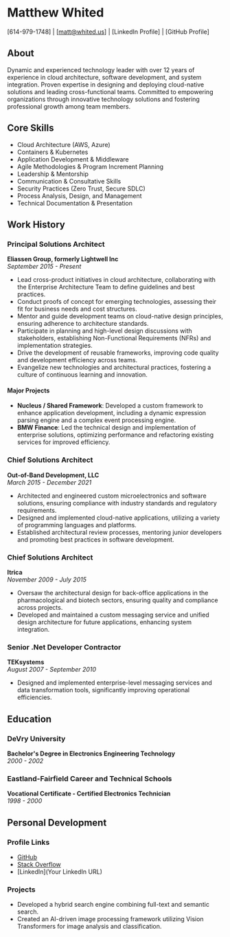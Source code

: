 # Matthew Whited  
[614-979-1748] | [matt@whited.us] | [LinkedIn Profile] | [GitHub Profile]

## About  
Dynamic and experienced technology leader with over 12 years of experience in cloud architecture, software development, and system integration. Proven expertise in designing and deploying cloud-native solutions and leading cross-functional teams. Committed to empowering organizations through innovative technology solutions and fostering professional growth among team members.

## Core Skills  
- Cloud Architecture (AWS, Azure)  
- Containers & Kubernetes  
- Application Development & Middleware  
- Agile Methodologies & Program Increment Planning  
- Leadership & Mentorship  
- Communication & Consultative Skills  
- Security Practices (Zero Trust, Secure SDLC)  
- Process Analysis, Design, and Management  
- Technical Documentation & Presentation  

## Work History  

### Principal Solutions Architect  
**Eliassen Group, formerly Lightwell Inc**  
*September 2015 - Present*  

- Lead cross-product initiatives in cloud architecture, collaborating with the Enterprise Architecture Team to define guidelines and best practices.  
- Conduct proofs of concept for emerging technologies, assessing their fit for business needs and cost structures.  
- Mentor and guide development teams on cloud-native design principles, ensuring adherence to architecture standards.  
- Participate in planning and high-level design discussions with stakeholders, establishing Non-Functional Requirements (NFRs) and implementation strategies.  
- Drive the development of reusable frameworks, improving code quality and development efficiency across teams.  
- Evangelize new technologies and architectural practices, fostering a culture of continuous learning and innovation.

#### Major Projects  
- **Nucleus / Shared Framework**: Developed a custom framework to enhance application development, including a dynamic expression parsing engine and a complex event processing engine.  
- **BMW Finance**: Led the technical design and implementation of enterprise solutions, optimizing performance and refactoring existing services for improved efficiency.  

### Chief Solutions Architect  
**Out-of-Band Development, LLC**  
*March 2015 - December 2021*  

- Architected and engineered custom microelectronics and software solutions, ensuring compliance with industry standards and regulatory requirements.  
- Designed and implemented cloud-native applications, utilizing a variety of programming languages and platforms.  
- Established architectural review processes, mentoring junior developers and promoting best practices in software development.  

### Chief Solutions Architect  
**Itrica**  
*November 2009 - July 2015*  

- Oversaw the architectural design for back-office applications in the pharmacological and biotech sectors, ensuring quality and compliance across projects.  
- Developed and maintained a custom messaging service and unified design architecture for future applications, enhancing system integration.  

### Senior .Net Developer Contractor  
**TEKsystems**  
*August 2007 - September 2010*  

- Designed and implemented enterprise-level messaging services and data transformation tools, significantly improving operational efficiencies.  

## Education  

### DeVry University  
**Bachelor's Degree in Electronics Engineering Technology**  
*2000 - 2002*  

### Eastland-Fairfield Career and Technical Schools  
**Vocational Certificate - Certified Electronics Technician**  
*1998 - 2000*  

## Personal Development  

### Profile Links  
- [GitHub](https://github.com/mwwhited)  
- [Stack Overflow](http://stackoverflow.com/users/89586/matthew-whited)  
- [LinkedIn](Your LinkedIn URL)

### Projects  
- Developed a hybrid search engine combining full-text and semantic search.  
- Created an AI-driven image processing framework utilizing Vision Transformers for image analysis and classification.  
